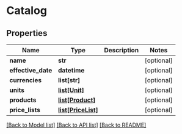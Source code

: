 # Catalog

## Properties
Name | Type | Description | Notes
------------ | ------------- | ------------- | -------------
**name** | **str** |  | [optional] 
**effective_date** | **datetime** |  | [optional] 
**currencies** | **list[str]** |  | [optional] 
**units** | [**list[Unit]**](Unit.md) |  | [optional] 
**products** | [**list[Product]**](Product.md) |  | [optional] 
**price_lists** | [**list[PriceList]**](PriceList.md) |  | [optional] 

[[Back to Model list]](../README.md#documentation-for-models) [[Back to API list]](../README.md#documentation-for-api-endpoints) [[Back to README]](../README.md)

